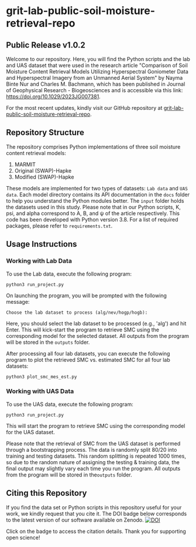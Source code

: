 # grit-lab-public-soil-moisture-retrieval-repo
## Public Release v1.0.2

Welcome to our repository. Here, you will find the Python scripts and the lab and UAS dataset that were used in the research article "Comparison of Soil Moisture Content Retrieval Models Utilizing Hyperspectral Goniometer Data and Hyperspectral Imagery from an Unmanned Aerial System" by Nayma Binte Nur and Charles M. Bachmann, which has been published in Journal of Geophysical Research - Biogeosciences and is accessible via this link: https://doi.org/10.1029/2023JG007381. 

For the most recent updates, kindly visit our GitHub repository at [grit-lab-public-soil-moisture-retrieval-repo](https://github.com/grit-lab/grit-lab-public-soil-moisture-retrieval-repo).

## Repository Structure

The repository comprises Python implementations of three soil moisture content retrieval models:

1. MARMIT
2. Original (SWAP)-Hapke
3. Modified (SWAP)-Hapke

These models are implemented for two types of datasets: ``Lab data`` and ``UAS data``. Each model directory contains its API documentation in the ``docs`` folder to help you understand the Python modules better. The ``input`` folder holds the datasets used in this study. Please note that in our Python scripts, K, psi, and alpha correspond to A, B, and ψ of the article respectively.
This code has been developed with Python version 3.8. For a list of required packages, please refer to `requirements.txt`.

## Usage Instructions

### Working with Lab Data

To use the Lab data, execute the following program:

```
python3 run_project.py
```

On launching the program, you will be prompted with the following message:

```
Choose the lab dataset to process (alg/nev/hogp/hogb):
```

Here, you should select the lab dataset to be processed (e.g., 'alg') and hit Enter. This will kick-start the program to retrieve SMC using the corresponding model for the selected dataset. All outputs from the program will be stored in the ``outputs`` folder.

After processing all four lab datasets, you can execute the following program to plot the retrieved SMC vs. estimated SMC for all four lab datasets:

```
python3 plot_smc_mes_est.py
```

### Working with UAS Data

To use the UAS data, execute the following program:

```
python3 run_project.py
```

This will start the program to retrieve SMC using the corresponding model for the UAS dataset.

Please note that the retrieval of SMC from the UAS dataset is performed through a bootstrapping process. The data is randomly split 80/20 into training and testing datasets. This random splitting is repeated 1000 times, so due to the random nature of assigning the testing & training data, the final output may slightly vary each time you run the program. All outputs from the program will be stored in the``outputs`` folder.


## Citing this Repository

If you find the data set or Python scripts in this repository useful for your work, we kindly request that you cite it. The DOI badge below corresponds to the latest version of our software available on Zenodo. 
[![DOI](https://zenodo.org/badge/DOI/10.5281/zenodo.8021904.svg)](https://doi.org/10.5281/zenodo.8021904)

Click on the badge to access the citation details. Thank you for supporting open science!

